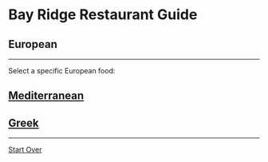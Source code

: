 # Bay Ridge Restaurant Guide
## European
---
Select a specific European food:
## [Mediterranean](Mediterranean.md)
## [Greek](Greek.md)
---
[Start Over](../home.md)
